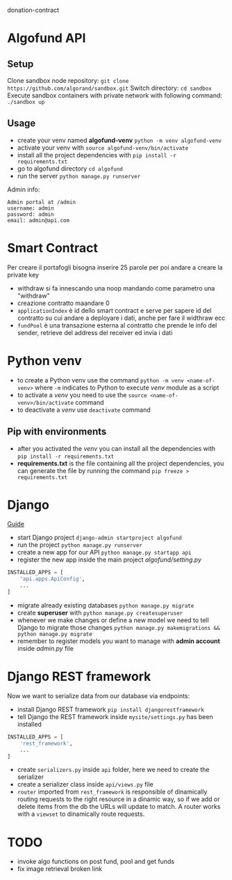 donation-contract

# Algofund API

## Setup

Clone sandbox node repository:
`git clone https://github.com/algorand/sandbox.git`
Switch directory:
`cd sandbox`
Execute sandbox containers with private network with following command:
`./sandbox up`

## Usage

- create your venv named **algofund-venv** `python -m venv algofund-venv`
- activate your venv with `source algofund-venv/bin/activate`
- install all the project dependencies with `pip install -r requirements.txt`
- go to algofund directory `cd algofund`
- run the server `python manage.py runserver`

Admin info:
```
Admin portal at /admin
username: admin
password: admin
email: admin@api.com
```

# Smart Contract

Per creare il portafogli bisogna inserire 25 parole per poi andare a creare la private key

- withdraw si fa innescando una noop mandando come parametro una "withdraw"
- creazione contratto maandare 0
- `applicationIndex` è id dello smart contract e serve per sapere id del contratto su cui andare a deployare i dati, anche per fare il widthraw ecc
- `fundPool` è una transazione esterna al contratto che prende le info del sender, retrieve del address del receiver ed invia i dati

# Python venv

- to create a Python venv use the command `python -m venv <name-of-venv>` where `-m` indicates to Python to execute *venv* module as a script
- to activate a *venv* you need to use the `source <name-of-venv>/bin/activate` command
- to deactivate a *venv* use `deactivate` command

## Pip with environments

- after you activated the *venv* you can install all the dependencies with `pip install -r requirements.txt`
- **requirements.txt** is the file containing all the project dependencies, you can generate the file by running the command `pip freeze > requirements.txt`

# Django

[Guide](https://medium.com/swlh/build-your-first-rest-api-with-django-rest-framework-e394e39a482c)

- start Django project `django-admin startproject algofund`
- run the project `python manage.py runserver`
- create a new app for our API `python manage.py startapp api`
- register the new app inside the main project *algofund/setting.py*
```python
INSTALLED_APPS = [
    'api.apps.ApiConfig',
    ...
]
```
- migrate already existing databases `python manage.py migrate`
- create **superuser** with `python manage.py createsuperuser`
- whenever we make changes or define a new model we need to tell Django to migrate those changes `python manage.py makemigrations && python manage.py migrate`
- remember to register models you want to manage with **admin account** inside *admin.py* file

# Django REST framework

Now we want to serialize data from our database via endpoints:
- install Django REST framework `pip install djangorestframework`
- tell Django the REST framework inside `mysite/settings.py` has been installed
```python
INSTALLED_APPS = [
    'rest_framework',
    ...
]
```
- create `serializers.py` inside `api` folder, here we need to create the serializer
- create a serializer class inside `api/views.py` file
- `router` imported from `rest_framework` is responsible of dinamically routing requests to the right resource in a dinamic way, so if we add or delete items from the db the URLs will update to match. A router works with a `viewset` to dinamically route requests.  

# TODO

- invoke algo functions on post fund, pool and get funds
- fix image retrieval broken link